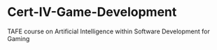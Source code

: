 # Cert-IV-Game-Development
TAFE course on Artificial Intelligence within Software Development for Gaming
